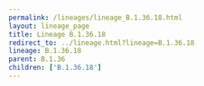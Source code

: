 ```yaml
---
permalink: /lineages/lineage_B.1.36.18.html
layout: lineage_page
title: Lineage B.1.36.18
redirect_to: ../lineage.html?lineage=B.1.36.18
lineage: B.1.36.18
parent: B.1.36
children: ['B.1.36.18']
---
```

